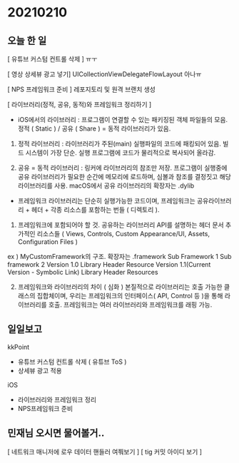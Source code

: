 # 20210210
## 오늘 한 일
[ 유튜브 커스텀 컨트롤 삭제 ]
ㅠㅜ

[ 영상 상세뷰 광고 넣기]
UICollectionViewDelegateFlowLayout 아나ㅠ

[ NPS 프레임워크 준비 ]
레포지토리 및 원격 브랜치 생성

[ 라이브러리(정적, 공유, 동적)와 프레임워크 정리하기 ]
- iOS에서의 라이브러리 : 프로그램이 연결할 수 있는 패키징된 객체 파일들의 모음.
정적 ( Static ) / 공유 ( Share ) = 동적 라이브러리가 있음.

1. 정적 라이브러리 : 라이브러리가 주된(main) 실행파일의 코드에 패킹되어 있음.
빌드 시스템이 가장 단순.
실행 프로그램에 코드가 물리적으로 복사되어 올라감.

2. 공유 = 동적 라이브러리 : 링커에 라이브러리의 참조만 저장.
프로그램이 실행중에 공유 라이브러리가 필요한 순간에 메모리에 로드하며,
심볼과 참조를 결정짓고 해당 라이브러리를 사용.
macOS에서 공유 라이브러리의 확장자는 .dylib

- 프레임워크
라이브러리는 단순히 실행가능한 코드이며,
프레임워크는 공유라이브러리 + 헤더 + 각종 리소스를 포함하는 번들 ( 디렉토리 ).

1. 프레임워크에 포함되어야 할 것.
공유하는 라이브러리
API를 설명하는 헤더
문서
추가적인 리소스들 ( Views, Controls, Custom Appearance/UI, Assets, Configuration Files )

ex ) MyCustomFramework의 구조. 확장자는 .framework
Sub Framework 1
Sub framework 2
Version 1.0
  Library
  Header
  Resource
Version 1.1(Current Version - Symbolic Link)
  Library
  Header
  Resources

2. 프레임워크와 라이브러리의 차이 ( 심화 )
본질적으로 라이브러리는 호출 가능한 클래스의 집합체이며,
우리는 프레임워크의 인터페이스( API, Control 등 )을 통해 라이브러리를 호출.
프레임워크는 여러 라이브러리와 프레임워크를 래핑 가능.

## 일일보고
kkPoint
- 유튜브 커스텀 컨트롤 삭제 ( 유튜브 ToS )
- 상세뷰 광고 적용

iOS
- 라이브러리와 프레임워크 정리
- NPS프레임워크 준비

## 민재님 오시면 물어볼거..
[ 네트워크 매니저에 로우 데이터 핸들러 여쭤보기 ]
[ tig 커밋 아이디 보기 ]
